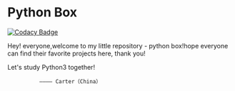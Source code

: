 # Python Box

[![Codacy Badge](https://api.codacy.com/project/badge/Grade/26733df7acc94e7c8111d12884149160)](https://app.codacy.com/app/15842352280/Python-Box?utm_source=github.com&utm_medium=referral&utm_content=Carter-china/Python-Box&utm_campaign=Badge_Grade_Dashboard)

Hey! everyone,welcome to my little repository - python box!hope everyone can find their favorite projects here, thank you!

Let's study Python3 together!

              ———— Carter（China）
